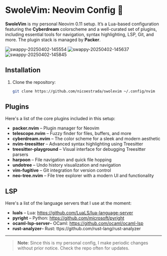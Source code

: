 # SwoleVim: Neovim Config 💪

**SwoleVim** is my personal Neovim 0.11 setup. It’s a Lua-based configuration featuring the **Cyberdream** colorscheme and a well-curated set of plugins, including essential tools for navigation, syntax highlighting, LSP, Git, and more. The plugin stack is managed by **Packer**.

![swappy-20250402-145554](https://github.com/user-attachments/assets/7979c110-531a-4a8a-a9d3-6e6edd29fc59)
![swappy-20250402-145637](https://github.com/user-attachments/assets/b4fbb8a6-ffc3-4954-a313-2ecd2be67532)
![swappy-20250402-145845](https://github.com/user-attachments/assets/4f535130-dad2-4e57-b99f-992f10264c88)

## Installation

1. Clone the repository:
   ```bash
   git clone https://github.com/nicoestrada/swolevim ~/.config/nvim

## Plugins

Here's a list of the core plugins included in this setup:

- **packer.nvim** – Plugin manager for Neovim
- **telescope.nvim** – Fuzzy finder for files, buffers, and more
- **cyberdream.nvim** – The color scheme for a sleek and modern aesthetic
- **nvim-treesitter** – Advanced syntax highlighting using Treesitter
- **treesitter-playground** – Visual interface for debugging Treesitter parsers
- **harpoon** – File navigation and quick file hopping
- **undotree** – Undo history visualization and navigation
- **vim-fugitive** – Git integration for version control
- **neo-tree.nvim** – File tree explorer with a modern UI and functionality

## LSP

Here's a list of the language servers that I use at the moment:

- **luals** – Lua: https://github.com/LuaLS/lua-language-server
- **pyright** – Python: https://github.com/microsoft/pyright
- **ocaml-lsp-server**– OCaml: https://github.com/ocaml/ocaml-lsp
- **rust-analyzer**– Rust: ttps://github.com/rust-lang/rust-analyzer
---

> **Note**: Since this is my personal config, I make periodic changes without prior notice. Check the repo often for updates.
